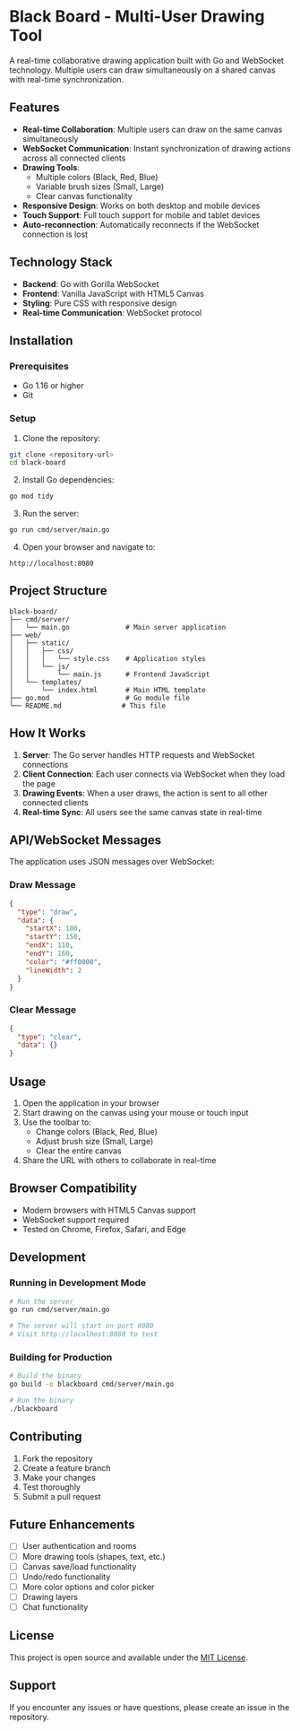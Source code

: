 # Black Board - Multi-User Drawing Tool

A real-time collaborative drawing application built with Go and WebSocket technology. Multiple users can draw simultaneously on a shared canvas with real-time synchronization.

## Features

- **Real-time Collaboration**: Multiple users can draw on the same canvas simultaneously
- **WebSocket Communication**: Instant synchronization of drawing actions across all connected clients
- **Drawing Tools**:
  - Multiple colors (Black, Red, Blue)
  - Variable brush sizes (Small, Large)
  - Clear canvas functionality
- **Responsive Design**: Works on both desktop and mobile devices
- **Touch Support**: Full touch support for mobile and tablet devices
- **Auto-reconnection**: Automatically reconnects if the WebSocket connection is lost

## Technology Stack

- **Backend**: Go with Gorilla WebSocket
- **Frontend**: Vanilla JavaScript with HTML5 Canvas
- **Styling**: Pure CSS with responsive design
- **Real-time Communication**: WebSocket protocol

## Installation

### Prerequisites

- Go 1.16 or higher
- Git

### Setup

1. Clone the repository:
```bash
git clone <repository-url>
cd black-board
```

2. Install Go dependencies:
```bash
go mod tidy
```

3. Run the server:
```bash
go run cmd/server/main.go
```

4. Open your browser and navigate to:
```
http://localhost:8080
```

## Project Structure

```
black-board/
├── cmd/server/
│   └── main.go              # Main server application
├── web/
│   ├── static/
│   │   ├── css/
│   │   │   └── style.css    # Application styles
│   │   └── js/
│   │       └── main.js      # Frontend JavaScript
│   └── templates/
│       └── index.html       # Main HTML template
├── go.mod                   # Go module file
└── README.md               # This file
```

## How It Works

1. **Server**: The Go server handles HTTP requests and WebSocket connections
2. **Client Connection**: Each user connects via WebSocket when they load the page
3. **Drawing Events**: When a user draws, the action is sent to all other connected clients
4. **Real-time Sync**: All users see the same canvas state in real-time

## API/WebSocket Messages

The application uses JSON messages over WebSocket:

### Draw Message
```json
{
  "type": "draw",
  "data": {
    "startX": 100,
    "startY": 150,
    "endX": 110,
    "endY": 160,
    "color": "#ff0000",
    "lineWidth": 2
  }
}
```

### Clear Message
```json
{
  "type": "clear",
  "data": {}
}
```

## Usage

1. Open the application in your browser
2. Start drawing on the canvas using your mouse or touch input
3. Use the toolbar to:
   - Change colors (Black, Red, Blue)
   - Adjust brush size (Small, Large)
   - Clear the entire canvas
4. Share the URL with others to collaborate in real-time

## Browser Compatibility

- Modern browsers with HTML5 Canvas support
- WebSocket support required
- Tested on Chrome, Firefox, Safari, and Edge

## Development

### Running in Development Mode

```bash
# Run the server
go run cmd/server/main.go

# The server will start on port 8080
# Visit http://localhost:8080 to test
```

### Building for Production

```bash
# Build the binary
go build -o blackboard cmd/server/main.go

# Run the binary
./blackboard
```

## Contributing

1. Fork the repository
2. Create a feature branch
3. Make your changes
4. Test thoroughly
5. Submit a pull request

## Future Enhancements

- [ ] User authentication and rooms
- [ ] More drawing tools (shapes, text, etc.)
- [ ] Canvas save/load functionality
- [ ] Undo/redo functionality
- [ ] More color options and color picker
- [ ] Drawing layers
- [ ] Chat functionality

## License

This project is open source and available under the [MIT License](LICENSE).

## Support

If you encounter any issues or have questions, please create an issue in the repository.
